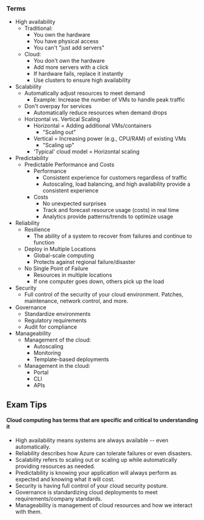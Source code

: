 
### Terms
* High availability
	* Traditional:
		* You own the hardware
		* You have physical access
		* You can't "just add servers"
	* Cloud:
		* You don't own the hardware
		* Add more servers with a click
		* If hardware fails, replace it instantly
		* Use clusters to ensure high availability
* Scalability
	* Automatically adjust resources to meet demand
		* Example: Increase the number of VMs to handle peak traffic
	* Don't overpay for services
		* Automatically reduce resources when demand drops
	* Horizontal vs. Vertical Scaling
		* Horizontal = Adding additional VMs/containers
			* "Scaling out"
		* Vertical = Increasing power (e.g., CPU/RAM) of existing VMs
			* "Scaling up"
		* 'Typical' cloud model = Horizontal scaling
* Predictability
	* Predictable Performance and Costs
		* Performance
			* Consistent experience for customers regardless of traffic
			* Autoscaling, load balancing, and high availability provide a consistent experience
		* Costs
			* No unexpected surprises
			* Track and forecast resource usage (costs) in real time
			* Analytics provide patterns/trends to optimize usage
* Reliability
	* Resilience
		* The ability of a system to recover from failures and continue to function
	* Deploy in Multiple Locations
		* Global-scale computing
		* Protects against regional failure/disaster
	* No Single Point of Failure
		* Resources in multiple locations
		* If one computer goes down, others pick up the load
* Security
	* Full control of the security of your cloud environment. Patches, maintenance, network control, and more.
* Governance
	* Standardize environments
	* Regulatory requirements
	* Audit for compliance
* Manageability
	* Management of the cloud:
		* Autoscaling
		* Monitoring
		* Template-based deployments
	* Management in the cloud:
		* Portal
		* CLI
		* APIs

## Exam Tips

#### Cloud computing has terms that are specific and critical to understanding it
* High availability means systems are always available -- even automatically.
* Reliability describes how Azure can tolerate failures or even disasters.
* Scalability refers to scaling out or scaling up while automatically providing resources as needed.
* Predictability is knowing your application will always perform as expected and knowing what it will cost.
* Security is having full control of  your cloud security posture.
* Governance is standardizing cloud deployments to meet requirements/company standards.
* Manageability is management of cloud resources and how we interact with them.